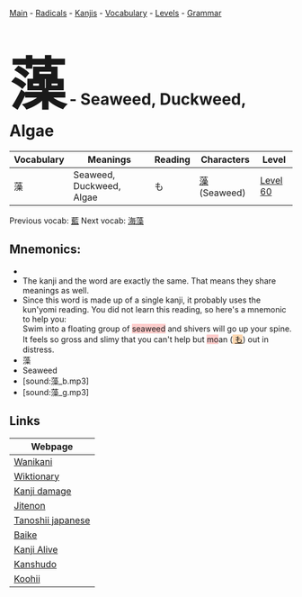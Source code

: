 <style> bigfont {font-size: 100px}</style>
[Main](../README.md) -
[Radicals](../radicals.md) -
[Kanjis](../kanjis.md) -
[Vocabulary](../vocabulary.md) -
[Levels](../levels.md) -
[Grammar](../grammar.md)
# <bigfont> 藻</bigfont> - Seaweed, Duckweed, Algae 

| Vocabulary | Meanings | Reading | Characters | Level |
| --- | --- | --- | --- | --- |
| 藻 | Seaweed, Duckweed, Algae | も |  [藻](../kanjis/藻.md) (Seaweed) | [Level 60](../levels/wk_level60.md) |

Previous vocab: [藍](藍.md) Next vocab: [海藻](海藻.md) 

## Mnemonics:

* 
* The kanji and the word are exactly the same. That means they share meanings as well.
* Since this word is made up of a single kanji, it probably uses the kun'yomi reading. You did not learn this reading, so here's a mnemonic to help you: <br />Swim into a floating group of <span style="background-color:#ffcccb"> seaweed</span> and shivers will go up your spine. It feels so gross and slimy that you can't help but <span style="background-color:#ffcccb"> mo</span>an (<span style="background-color:#fed8b1"> [も](https://jisho.org/search/も)</span>) out in distress.
* 藻
* Seaweed
* [sound:藻_b.mp3]
* [sound:藻_g.mp3]


## Links 

| Webpage |
| --- |
| [Wanikani          ](https://www.wanikani.com/kanji/藻) |
| [Wiktionary        ](https://en.wiktionary.org/wiki/藻) |
| [Kanji damage      ](http://www.kanjidamage.com/kanji/search?utf8=✓&q=藻) |
| [Jitenon           ](https://jitenon.com/kanji/藻) |
| [Tanoshii japanese ](https://www.tanoshiijapanese.com/dictionary/kanji.cfm?k=藻) |
| [Baike             ](https://baike.baidu.com/item/藻) |
| [Kanji Alive       ](https://app.kanjialive.com/藻) |
| [Kanshudo          ](https://www.kanshudo.com/searchmn?q=藻) |
| [Koohii            ](https://kanji.koohii.com/study/kanji/藻) |
